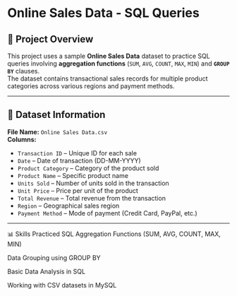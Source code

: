 # Online Sales Data - SQL Queries

## 📌 Project Overview
This project uses a sample **Online Sales Data** dataset to practice SQL queries involving **aggregation functions** (`SUM`, `AVG`, `COUNT`, `MAX`, `MIN`) and **`GROUP BY`** clauses.  
The dataset contains transactional sales records for multiple product categories across various regions and payment methods.

---

## 📂 Dataset Information
**File Name:** `Online Sales Data.csv`  
**Columns:**
- `Transaction ID` – Unique ID for each sale  
- `Date` – Date of transaction (DD-MM-YYYY)  
- `Product Category` – Category of the product sold  
- `Product Name` – Specific product name  
- `Units Sold` – Number of units sold in the transaction  
- `Unit Price` – Price per unit of the product  
- `Total Revenue` – Total revenue from the transaction  
- `Region` – Geographical sales region  
- `Payment Method` – Mode of payment (Credit Card, PayPal, etc.)  

---

📊 Skills Practiced
SQL Aggregation Functions (SUM, AVG, COUNT, MAX, MIN)

Data Grouping using GROUP BY

Basic Data Analysis in SQL

Working with CSV datasets in MySQL
